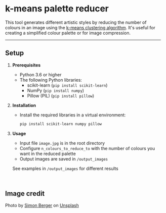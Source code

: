 # k-means palette reducer

This tool generates different artistic styles by reducing the number of colours in an image using the [k-means clustering algorithm](https://en.wikipedia.org/wiki/K-means_clustering). It's useful for creating a simplified colour palette or for image compression.

---

## Setup

1.  **Prerequisites**

    * Python 3.6 or higher
    * The following Python libraries:
        * scikit-learn (`pip install scikit-learn`)
        * NumPy (`pip install numpy`)
        * Pillow (PIL) (`pip install pillow`)

2.  **Installation**

    * Install the required libraries in a virtual environment:

        ```bash
        pip install scikit-learn numpy pillow
        ```

3.  **Usage**

    * Input file `image.jpg` is in the root directory
    * Configure `n_colours_to_reduce_to` with the number of colours you want in the reduced palette
    * Output images are saved in `/output_images`

    See examples in `/output_images` for different results

<br>

## Image credit

Photo by [Simon Berger](https://unsplash.com/@simon_berger?utm_content=creditCopyText&utm_medium=referral&utm_source=unsplash) on [Unsplash](https://unsplash.com/photos/landscape-photography-of-mountains-twukN12EN7c?utm_content=creditCopyText&utm_medium=referral&utm_source=unsplash)
